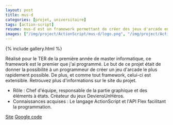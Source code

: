 ```yaml
---
layout: post
title: mus-d
categories: [projet, universitaire]
tags: [action-script]
resume: mus-d est un framework permettant de créer des jeux d'arcade en flex.
images: ["/img/project/ActionScript/mus-d/logo.png", "/img/project/ActionScript/mus-d/createur.png", "/img/project/ActionScript/mus-d/deviensunhero.png", "/img/project/ActionScript/mus-d/pacman.png", "/img/project/ActionScript/mus-d/pingpong.png"]
---
```

{% include gallery.html %}

Réalisé pour le TER de la première année de master informatique, ce framework est le premier que j'ai programmé. Le but de ce projet était de donner la possibilité à un programmeur de créer un jeu d'arcade le plus rapidement possible. De plus, et comme tout framework, celui-ci est extensible. Retrouvez plus d'informations sur le site du projet.

* Rôle : Chef d'équipe, responsable de la partie graphique et des éléments à états. Créateur du jeux DeviensUnHéros.
* Connaissances acquises : Le langage ActionScript et l'API Flex facilitant la programmation.

<div class="container-link">
  <a href="http://mus-d.lydiman.net" target="_blank">Site</a>
  <a href="http://code.google.com/p/mus-d/" target="_blank">Google code</a>
</div>